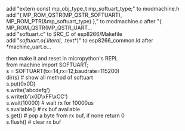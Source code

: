 add "extern const mp_obj_type_t mp_softuart_type;"  to modmachine.h   
add "{ MP_ROM_QSTR(MP_QSTR_SOFTUART), MP_ROM_PTR(&mp_softuart_type) },"  to modmachine.c after "{ MP_ROM_QSTR(MP_QSTR_UART...   
add "softuart.c" to SRC_C of esp8266/Makefile   
add "*softuart.o(.literal*, .text*)" to esp8266_common.ld after *machine_uart.o...   
   
   
then make it and reset in micropython's REPL   
	from machine import SOFTUART;   
	s = SOFTUART(tx=14,rx=12,baudrate=115200)   
	dir(s)  # show all method of softuart   
	s.put(0x0D)   
	s.write('abcdefg')   
	s.write(b'\x0D\xFF\xCC')   
	s.wait(10000)  # wait rx for 10000us   
	s.available()  # rx buf available   
	s.get()  # pop a byte from rx buf, if none return 0   
	s.flush()  # clear rx buf   
